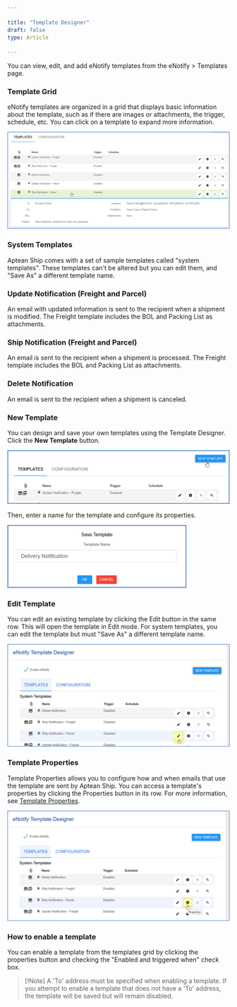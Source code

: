```yaml
---

title: "Template Designer"
draft: false
type: Article

---
```


You can view, edit, and add eNotify templates from the eNotify > Templates page.

### Template Grid

eNotify templates are organized in a grid that displays basic information about the template, such as if there are images or attachments, the trigger, schedule, etc. You can click on a template to expand more information.

![](assets/images/enotify-temp-designer2.png)

### System Templates

Aptean Ship comes with a set of sample templates called "system templates". These templates can't be altered but you can edit them, and "Save As" a different template name.

### Update Notification (Freight and Parcel)

An email with updated information is sent to the recipient when a shipment is modified. The Freight template includes the BOL and Packing List as attachments.

### Ship Notification (Freight and Parcel)

An email is sent to the recipient when a shipment is processed. The Freight template includes the BOL and Packing List as attachments.

### Delete Notification

An email is sent to the recipient when a shipment is canceled.
### New Template

You can design and save your own templates using the Template Designer. Click the **New Template** button.

![](assets/images/enotify-temp-designer3.png)

Then, enter a name for the template and configure its properties.

![](assets/images/enotify-temp-designer4.png)

### Edit Template

You can edit an existing template by clicking the Edit button in the same row. This will open the template in Edit mode. For system templates, you can edit the template but must "Save As" a different template name.

![](assets/images/aptean-ship-enotify-5.png)


### Template Properties

Template Properties allows you to configure how and when emails that use the template are sent by Aptean Ship. You can access a template's properties by clicking the Properties button in its row. For more information, see [Template Properties](http://ask.shipping.apteancloud.com/akb/template-properties/).

![](assets/images/aptean-ship-enotify-6.png)

### How to enable a template

You can enable a template from the templates grid by clicking the properties button and checking the "Enabled and triggered when" check box.

>[!Note] A 'To' address must be specified when enabling a template. If you attempt to enable a template that does not have a 'To' address, the template will be saved but will remain disabled.

